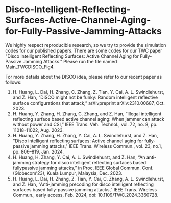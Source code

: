 # Disco-Intelligent-Reflecting-Surfaces-Active-Channel-Aging-for-Fully-Passive-Jamming-Attacks
We highly respect reproducible research, so we try to provide the simulation codes for our published papers. There are some codes for our TWC paper "Disco Intelligent Reflecting Surfaces: Active Channel Aging for Fully-Passive Jamming Attacks." Please run the file named Main_TWCDISCO_Fig4.

For more details about the DISCO idea, please refer to our recent paper as follows: 
1. H. Huang, L. Dai, H. Zhang, C. Zhang, Z. Tian, Y. Cai, A. L. Swindlehurst, and Z. Han, “DISCO might not be funky: Random intelligent reflective surface configurations that attack,” arXivpreprint arXiv:2310.00687, Oct. 2023.
2. H. Huang, Y. Zhang, H. Zhang, C. Zhang, and Z. Han, “Illegal intelligent reflecting surface based active channel aging: When jammer can attack without power and CSI,” IEEE Trans. Veh. Technol., vol. 72, no. 8, pp. 11018-11022, Aug. 2023.
3. H. Huang, Y. Zhang, H. Zhang, Y. Cai, A. L. Swindlehurst, and Z. Han, "Disco intelligent reflecting surfaces: Active channel aging for fully-passive jamming attacks," IEEE Trans. Wireless Commun., vol. 23, no.1, pp. 806–819, Jan. 2024.
4. H. Huang, H. Zhang, Y. Cai, A. L. Swindlehurst, and Z. Han, “An anti-jamming strategy for disco intelligent reflecting surfaces based fullypassive jamming attacks,” in Proc. IEEE Global Commun. Conf. (Globecom’23), Kuala Lumpur, Malaysia, Dec. 2023.
5. H. Huang, L. Dai, H. Zhang, Z. Tian, Y. Cai, C. Zhang, A. L. Swindlehurst, and Z. Han, “Anti-jamming precoding for disco intelligent reflecting surfaces based fully-passive jamming attacks,” IEEE Trans. Wireless Commun., early access, Feb. 2024, doi: 10.1109/TWC.2024.3360728.
